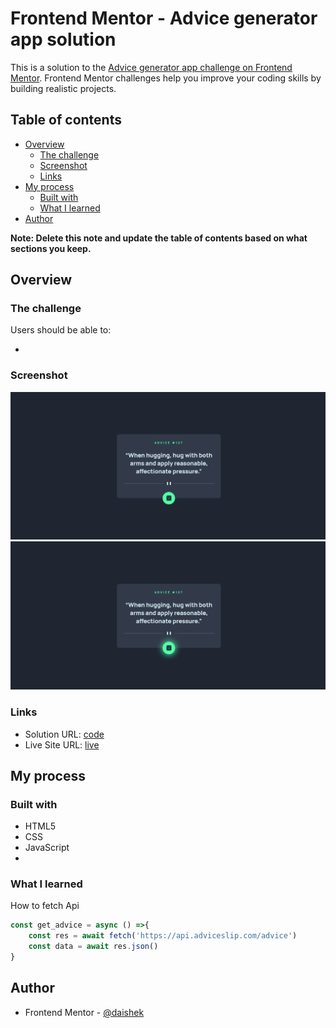 # Frontend Mentor - Advice generator app solution

This is a solution to the [Advice generator app challenge on Frontend Mentor](https://www.frontendmentor.io/challenges/advice-generator-app-QdUG-13db). Frontend Mentor challenges help you improve your coding skills by building realistic projects.

## Table of contents

- [Overview](#overview)
  - [The challenge](#the-challenge)
  - [Screenshot](#screenshot)
  - [Links](#links)
- [My process](#my-process)
  - [Built with](#built-with)
  - [What I learned](#what-i-learned)
- [Author](#author)

**Note: Delete this note and update the table of contents based on what sections you keep.**

## Overview

### The challenge

Users should be able to:

- 

### Screenshot

![home](./screens/1.png)
![On Hover](./screens/2.png)

### Links

- Solution URL: [code](https://github.com/daishek/FrontendMentor/tree/main/advice-generator-app-main)
- Live Site URL: [live](https://daishek.github.io/FrontendMentor/advice-generator-app-main/)


## My process

### Built with

- HTML5
- CSS
- JavaScript
- 
### What I learned

How to fetch Api

```js
const get_advice = async () =>{
    const res = await fetch('https://api.adviceslip.com/advice')
    const data = await res.json()
}
```
## Author

- Frontend Mentor - [@daishek](https://www.frontendmentor.io/profile/daishek)
